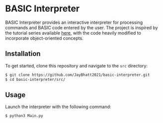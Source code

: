 # BASIC Interpreter

BASIC Interpreter provides an interactive interpreter for processing commands and BASIC code entered by the user. The
project is inspired by the tutorial series available
[here](https://www.youtube.com/watch?v=hK2OxjhH3dw&list=PLLfIBXQeu3aaEgJeLEcVXP6TNOCifY1CM), with the code heavily
modified to incorporate object-oriented concepts.

## Installation

To get started, clone this repository and navigate to the `src` directory:

```bash
$ git clone https://github.com/JayBhatt2021/basic-interpreter.git
$ cd basic-interpreter/src/
```

## Usage

Launch the interpreter with the following command:

```bash
$ python3 Main.py
```
